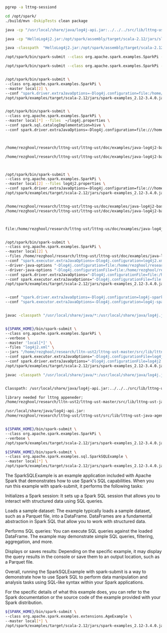 ```bash
pgrep -a lttng-sessiond

cd /opt/spark/
./build/mvn -DskipTests clean package
```

```bash
java -cp "/usr/local/share/java/log4j-api.jar:../../../src/lib/lttng-ust-java-agent/java/lttng-ust-agent-common/lttng-ust-agent-common.jar:../../../src/lib/lttng-ust-java-agent/java/lttng-ust-agent-log4j2/lttng-ust-agent-log4j2.jar:/opt/spark/assembly/target/scala-2.12/jars/*:" -jar  HelloLog4j2.jar

java -cp "HelloLog4j2.jar:/opt/spark/assembly/target/scala-2.12/jars/slf4j-api-2.0.6.jar:/opt/spark/assembly/target/scala-2.12/jars/*" HelloLog4j2

java -classpath  "HelloLog4j2.jar:/opt/spark/assembly/target/scala-2.12/jars/slf4j-api-2.0.6.jar" -jar HelloLog4j2.jar

/opt/spark/bin/spark-submit --class org.apache.spark.examples.SparkPi --master local[2] /opt/spark/examples/target/scala-2.12/jars/spark-examples_2.12-3.4.0.jar  100

/opt/spark/bin/spark-submit --class org.apache.spark.examples.SparkPi --master local[2] /opt/spark/examples/target/scala-2.12/jars/spark-examples_2.12-3.4.0.jar  100
```

```bash

/opt/spark/bin/spark-submit \
--class org.apache.spark.examples.SparkPi \
--master local[2] \
--conf "spark.driver.extraJavaOptions=-Dlog4j.configuration=file:/home/rezghool/research/lttng-ust/lttng-ust/doc/examples/java-log4j2-basic/properties/log4j2.properties" \
/opt/spark/examples/target/scala-2.12/jars/spark-examples_2.12-3.4.0.jar 100


/opt/spark/bin/spark-submit \
--class org.apache.spark.examples.SparkPi \
--master local[*] --files  ~/log4j.properties \
--conf spark.sql.catalogImplementation=hive \
--conf spark.driver.extraJavaOptions=-Dlog4j.configuration=file:///home/rezghool/research/lttng-ust/lttng-ust/doc/examples/java-log4j2-basic/properties/log4j2.properties \ /opt/spark/examples/target/scala-2.12/jars/spark-examples_2.12-3.4.0.jar 100



/home/rezghool/research/lttng-ust/lttng-ust/doc/examples/java-log4j2-basic/log4j2.properties

/home/rezghool/research/lttng-ust/lttng-ust/doc/examples/java-log4j2-basic/properties



/opt/spark/bin/spark-submit \
--class org.apache.spark.examples.SparkPi \
--master local[2] --files log4j2.properties \
--conf spark.driver.extraJavaOptions=-Dlog4j.configuration=file:///home/rezghool/research/lttng-ust/lttng-us/doc/examples/java-log4j2-basic/properties/log4j2.properties \
/opt/spark/examples/target/scala-2.12/jars/spark-examples_2.12-3.4.0.jar 100


/home/rezghool/research/lttng-ust/lttng-us/doc/examples/java-log4j2-basic/properties/log4j2.properties
/home/rezghool/research/lttng-ust/lttng-ust/doc/examples/java-log4j2-basic/properties



file:/home/rezghool/research/lttng-ust/lttng-us/doc/examples/java-log4j2-basic/properties/log4j2.properties


/opt/spark/bin/spark-submit \
--class org.apache.spark.examples.SparkPi \
--master local[2] \
--files /home/rezghool/research/lttng-ust/lttng-ust/doc/examples/java-log4j2-basic/properties/log4j2.properties \
--conf "spark.executor.extraJavaOptions=-Dlog4j.configuration=log4j2.xml" \
--driver-java-options "-Dlog4j.configuration=file:/home/rezghool/research/lttng-ust/lttng-us/doc/examples/java-log4j2-basic/log4j2.xml" \
--driver-java-options "-Dlog4j.configurationFile=file:/home/rezghool/research/lttng-ust/lttng-us/doc/examples/java-log4j2-basic/log4j2.xml" \
--conf spark.driver.extraJavaOptions="-Dlog4j.configurationFile=file:/home/rezghool/research/lttng-ust/lttng-us/doc/examples/java-log4j2-basic/properties/log4j2.properties2" \
--conf spark.executor.extraJavaOptions="-Dlog4j.configurationFile=file:/home/rezghool/research/lttng-ust/lttng-us/doc/examples/java-log4j2-basic/properties/log4j2.properties2" \--conf 
/opt/spark/examples/target/scala-2.12/jars/spark-examples_2.12-3.4.0.jar 100


--conf "spark.driver.extraJavaOptions=-Dlog4j.configuration=log4j-spark.properties" 
--conf "spark.executor.extraJavaOptions=-Dlog4j.configuration=log4j-spark.properties"


javac -classpath "/usr/local/share/java/*:/usr/local/share/java/log4j.jar:/usr/share/java/log4j.jar:/usr/local/share/java/lttng-ust-agent-log4j2.jar:/usr/share/java/lttng-ust-agent-log4j2.jar:/usr/local/share/java/lttng-ust-agent-common.jar:/usr/share/java/lttng-ust-agent-common.jar:/opt/spark/assembly/target/scala-2.12/jars/*" -g HelloLog4j2.java


${SPARK_HOME}/bin/spark-submit \
--class org.apache.spark.examples.SparkPi \
--verbose \
--master 'local[*]' \
--files "log4j2.xml" \
--jars "/home/rezghool/research/lltn-ust2/lttng-ust-master/src/lib/lttng-ust-java-agent/java/lttng-ust-agent-common/lttng-ust-agent-common.jar,/home/rezghool/research/lttng-ust/lttng-ust/src/lib/lttng-ust-java-agent/java/lttng-ust-agent-log4j2/lttng-ust-agent-log4j2.jar" \
--conf spark.executor.extraJavaOptions="-Dlog4j.configurationFile=log4j2.xml" \
--conf spark.driver.extraJavaOptions="-Dlog4j.configurationFile=log4j2.xml" \
/opt/spark/examples/target/scala-2.12/jars/spark-examples_2.12-3.4.0.jar 100
```

```bash
javac -classpath "/usr/local/share/java/*:/usr/local/share/java/log4j.jar:/usr/share/java/log4j.jar:/usr/local/share/java/lttng-ust-agent-log4j2.jar:/usr/share/java/lttng-ust-agent-log4j2.jar:/usr/local/share/java/lttng-ust-agent-common.jar:/usr/share/java/lttng-ust-agent-common.jar:/opt/spark/assembly/target/scala-2.12/jars/*" -g HelloLog4j2.java


Classpath: /usr/local/share/java/log4j-api.jar:../../../src/lib/lttng-ust-java-agent/java/lttng-ust-agent-common/lttng-ust-agent-common.jar:../../../src/lib/lttng-ust-java-agent/java/lttng-ust-agent-log4j2/lttng-ust-agent-log4j2.jar

library needed for lttng appeneder:
/home/rezghool/research/lltn-ust2/lttng-ust-master/src/lib/lttng-ust-java-agent/java/lttng-ust-agent-common/lttng-ust-agent-common.jar:/home/rezghool/research/lttng-ust/lttng-ust/src/lib/lttng-ust-java-agent/java/lttng-ust-agent-log4j2/lttng-ust-agent-log4j2.jar
```
```bash
/usr/local/share/java/log4j-api.jar:
/home/rezghool/research/lttng-ust/lttng-ust/src/lib/lttng-ust-java-agent/java/lttng-ust-agent-common/lttng-ust-agent-common.jar:/home/rezghool/research/lttng-ust/lttng-ust/src/lib/lttng-ust-java-agent/java/lttng-ust-agent-log4j2/lttng-ust-agent-log4j2.jar
```


```bash

${SPARK_HOME}/bin/spark-submit \
--class org.apache.spark.examples.SparkPi \
--verbose \
/opt/spark/examples/target/scala-2.12/jars/spark-examples_2.12-3.4.0.jar 100
```

```bash
${SPARK_HOME}/bin/spark-submit \
--class org.apache.spark.examples.sql.SparkSQLExample \
--master local[*] \
/opt/spark/examples/target/scala-2.12/jars/spark-examples_2.12-3.4.0.jar

```
The SparkSQLExample is an example application included with Apache Spark that demonstrates how to use Spark's SQL capabilities. When you run this example with spark-submit, it performs the following tasks:

Initializes a Spark session: It sets up a Spark SQL session that allows you to interact with structured data using SQL queries.

Loads a sample dataset: The example typically loads a sample dataset, such as a Parquet file, into a DataFrame. DataFrames are a fundamental abstraction in Spark SQL that allow you to work with structured data.

Performs SQL queries: You can execute SQL queries against the loaded DataFrame. The example may demonstrate simple SQL queries, filtering, aggregation, and more.

Displays or saves results: Depending on the specific example, it may display the query results in the console or save them to an output location, such as a Parquet file.

Overall, running the SparkSQLExample with spark-submit is a way to demonstrate how to use Spark SQL to perform data manipulation and analysis tasks using SQL-like syntax within your Spark applications.

For the specific details of what this example does, you can refer to the Spark documentation or the source code of the example provided with your Spark distribution.



```bash
${SPARK_HOME}/bin/spark-submit \
--class org.apache.spark.examples.extensions.AgeExample \
--master local[*] \
/opt/spark/examples/target/scala-2.12/jars/spark-examples_2.12-3.4.0.jar

```
